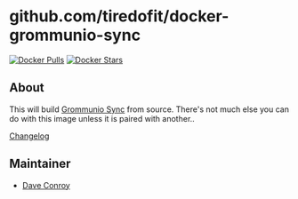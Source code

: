 # github.com/tiredofit/docker-grommunio-sync

[![Docker Pulls](https://img.shields.io/docker/pulls/tiredofit/grommunio-sync.svg)](https://hub.docker.com/r/tiredofit/grommunio-sync)
[![Docker Stars](https://img.shields.io/docker/stars/tiredofit/grommunio-sync.svg)](https://hub.docker.com/r/tiredofit/grommunio-sync)

## About

This will build [Grommunio Sync](https://grommunio.com/) from source. There's not much else you can do with this image unless it is paired with another..

[Changelog](CHANGELOG.md)

## Maintainer

- [Dave Conroy](https://github.com/tiredofit)
